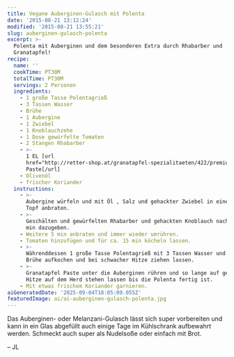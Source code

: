 ```yaml
---
title: Vegane Auberginen-Gulasch mit Polenta
date: '2015-08-21 13:12:24'
modified: '2015-08-21 13:55:21'
slug: auberginen-gulasch-polenta
excerpt: >-
  Polenta mit Auberginen und dem besonderen Extra durch Rhabarber und
  Granatapfel!
recipe:
  name: ''
  cookTime: PT30M
  totalTime: PT30M
  servings: 2 Personen
  ingredients:
    - 1 große Tasse Polentagrieß
    - 3 Tassen Wasser
    - Brühe
    - 1 Aubergine
    - 1 Zwiebel
    - 1 Knoblauchzehe
    - 1 Dose gewürfelte Tomaten
    - 2 Stangen Rhabarber
    - >-
      1 EL [url
      href="http://retter-shop.at/granatapfel-spezialitaeten/422/premium-bio-granatapfel-paste-240g-7-90-euro-je-glas"]Granatapfel
      Paste[/url]
    - Olivenöl
    - frischer Koriander
  instructions:
    - >-
      Aubergine würfeln und mit Öl , Salz und gehackter Zwiebel in einem großen
      Topf anbraten.
    - >-
      Geschälten und gewürfelten Rhabarber und gehackten Knoblauch nach ca. 5
      min dazugeben.
    - Weitere 5 min anbraten und immer wieder umrühren.
    - Tomaten hinzufügen und für ca. 15 min köcheln lassen.
    - >-
      Währenddessen 1 große Tasse Polentagrieß mit 3 Tassen Wasser und etwas
      Brühe aufkochen und bei schwacher Hitze ziehen lassen.
    - >-
      Granatapfel Paste unter die Auberginen rühren und so lange auf geringer
      Hitze auf dem Herd stehen lassen bis die Polenta fertig ist.
    - Mit etwas frischem Koriander garnieren.
aiGeneratedDate: '2025-09-04T18:05:09.055Z'
featuredImage: ai/ai-auberginen-gulasch-polenta.jpg
---
```


Das Auberginen- oder Melanzani-Gulasch lässt sich super vorbereiten und kann in ein Glas abgefüllt auch einige Tage im Kühlschrank aufbewahrt werden. Schmeckt auch super als Nudelsoße oder einfach mit Brot.

– JL
